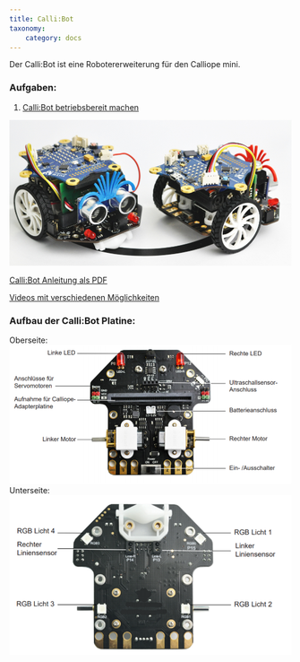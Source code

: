 ```yaml
---
title: Calli:Bot
taxonomy:
    category: docs
---
```


Der Calli:Bot ist eine Robotererweiterung für den Calliope mini.

### Aufgaben: 
1. [Calli:Bot betriebsbereit machen](./01)

![Calli:Bot](../../../images/Callis.png)

[Calli:Bot Anleitung als PDF](../../../files/Callibot_Kurzanleitung.pdf)

[Videos mit verschiedenen Möglichkeiten](https://shop.knotech.de/cat/index/sCategory/93)

### Aufbau der Calli:Bot Platine:
Oberseite:
![alt](../../../images/calli1.png)
Unterseite:
![alt](../../../images/calli2.png)
